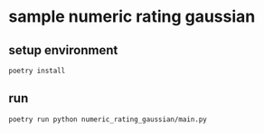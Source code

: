 # sample numeric rating gaussian

## setup environment

```shell script
poetry install
```

## run

```shell script
poetry run python numeric_rating_gaussian/main.py
```
